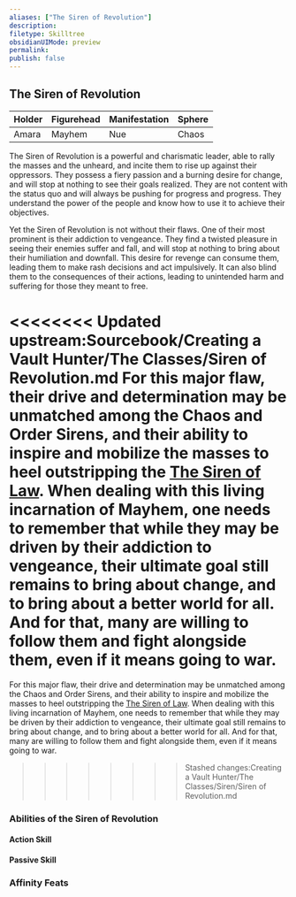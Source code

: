 ```yaml
---
aliases: ["The Siren of Revolution"]
description: 
filetype: Skilltree 
obsidianUIMode: preview
permalink: 
publish: false
---
```


## The Siren of Revolution

| Holder | Figurehead | Manifestation | Sphere |
|--------|------------|---------------|--------|
| Amara  | Mayhem     | Nue           | Chaos  |

The Siren of Revolution is a powerful and charismatic leader, able to rally the masses  and the unheard, and incite them to rise up against their oppressors. They possess a fiery passion and a burning desire for change, and will stop at nothing to see their goals realized. They are not content with the status quo and will always be pushing for progress and progress. They understand the power of the people and know how to use it to achieve their objectives.

Yet the Siren of Revolution is not without their flaws. One of their most prominent is their addiction to vengeance. They find a twisted pleasure in seeing their enemies suffer and fall, and will stop at nothing to bring about their humiliation and downfall. This desire for revenge can consume them, leading them to make rash decisions and act impulsively. It can also blind them to the consequences of their actions, leading to unintended harm and suffering for those they meant to free.

<<<<<<<< Updated upstream:Sourcebook/Creating a Vault Hunter/The Classes/Siren of Revolution.md
For this major flaw, their drive and determination may be unmatched among the Chaos and Order Sirens, and their ability to inspire and mobilize the masses to heel outstripping the [The Siren of Law](Github/Bunkers%20and%20Badasses/Sourcebook/Creating%20a%20Vault%20Hunter/The%20Classes/Siren%20of%20Law/Siren%20of%20Law.md). When dealing with this living incarnation of Mayhem, one needs to remember that while they may be driven by their addiction to vengeance, their ultimate goal still remains to bring about change, and to bring about a better world for all. And for that, many are willing to follow them and fight alongside them, even if it means going to war.
========
For this major flaw, their drive and determination may be unmatched among the Chaos and Order Sirens, and their ability to inspire and mobilize the masses to heel outstripping the [The Siren of Law](Compendium/BnB/Sourcebook%20Homebrews/Creating%20a%20Vault%20Hunter/The%20Classes/Siren/Siren%20of%20Law/Siren%20of%20Law.md). When dealing with this living incarnation of Mayhem, one needs to remember that while they may be driven by their addiction to vengeance, their ultimate goal still remains to bring about change, and to bring about a better world for all. And for that, many are willing to follow them and fight alongside them, even if it means going to war.
>>>>>>>> Stashed changes:Creating a Vault Hunter/The Classes/Siren/Siren of Revolution.md

### Abilities of the Siren of Revolution

#### Action Skill

#### Passive Skill

### Affinity Feats